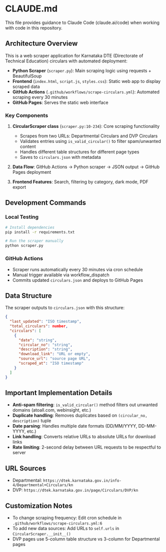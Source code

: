 # CLAUDE.md

This file provides guidance to Claude Code (claude.ai/code) when working with code in this repository.

## Architecture Overview

This is a web scraper application for Karnataka DTE (Directorate of Technical Education) circulars with automated deployment:

- **Python Scraper** (`scraper.py`): Main scraping logic using requests + BeautifulSoup
- **Frontend** (`index.html`, `script.js`, `styles.css`): Static web app to display scraped data
- **GitHub Actions** (`.github/workflows/scrape-circulars.yml`): Automated scraping every 30 minutes
- **GitHub Pages**: Serves the static web interface

### Key Components

1. **CircularScraper class** (`scraper.py:10-234`): Core scraping functionality
   - Scrapes from two URLs: Departmental Circulars and DVP Circulars
   - Validates entries using `is_valid_circular()` to filter spam/unwanted content
   - Handles different table structures for different page types
   - Saves to `circulars.json` with metadata

2. **Data Flow**: GitHub Actions → Python scraper → JSON output → GitHub Pages deployment

3. **Frontend Features**: Search, filtering by category, dark mode, PDF export

## Development Commands

### Local Testing
```bash
# Install dependencies
pip install -r requirements.txt

# Run the scraper manually
python scraper.py
```


### GitHub Actions
- Scraper runs automatically every 30 minutes via cron schedule
- Manual trigger available via workflow_dispatch
- Commits updated `circulars.json` and deploys to GitHub Pages

## Data Structure

The scraper outputs to `circulars.json` with this structure:
```json
{
  "last_updated": "ISO timestamp",
  "total_circulars": number,
  "circulars": [
    {
      "date": "string",
      "circular_no": "string", 
      "description": "string",
      "download_link": "URL or empty",
      "source_url": "source page URL",
      "scraped_at": "ISO timestamp"
    }
  ]
}
```

## Important Implementation Details

- **Anti-spam filtering**: `is_valid_circular()` method filters out unwanted domains (atoall.com, webinsight, etc.)
- **Duplicate handling**: Removes duplicates based on `(circular_no, description)` tuple
- **Date parsing**: Handles multiple date formats (DD/MM/YYYY, DD-MM-YYYY, etc.)
- **Link handling**: Converts relative URLs to absolute URLs for download links
- **Rate limiting**: 2-second delay between URL requests to be respectful to server

## URL Sources
- Departmental: `https://dtek.karnataka.gov.in/info-4/Departmental+Circulars/kn`
- DVP: `https://dtek.karnataka.gov.in/page/Circulars/DVP/kn`

## Customization Notes

- To change scraping frequency: Edit cron schedule in `.github/workflows/scrape-circulars.yml:6`
- To add new data sources: Add URLs to `self.urls` in `CircularScraper.__init__()`
- DVP pages use 5-column table structure vs 3-column for Departmental pages
